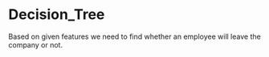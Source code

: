 # Decision_Tree
Based on given features we need to find whether an employee will leave the company or not.
